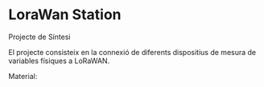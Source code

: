 # LoraWan Station
Projecte de Síntesi

El projecte consisteix en la connexió de diferents dispositius de mesura de variables físiques a LoRaWAN.

Material:


